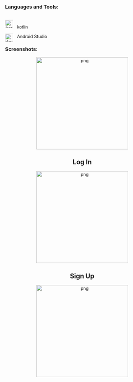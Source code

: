 
### Languages and Tools:
<br />
<img align="left" alt="kotlin" width="26px" src="https://user-images.githubusercontent.com/76121581/193798421-d9111dac-69ab-471a-a029-570f7a5a8395.png" style="padding-right:10px;" /><p>kotlin</p>




<img align="left" alt="AndroidStudio" width="26px" src="https://user-images.githubusercontent.com/76121581/193798419-37fe51df-743c-4fe3-82f8-9f3774ea2085.png" style="padding-right:10px;" /><p>Android Studio</p>

### Screenshots:

<p align="center">
<img align="center" src="https://user-images.githubusercontent.com/76121581/194280651-da374b8d-b629-4b14-b3ca-06cf9b6603ee.gif" alt="png" width="300"/>
</p>

<h2 align="center">Log In</h2>

<p align="center">
<img align="center" src="https://user-images.githubusercontent.com/76121581/194280795-82344d0d-fa04-4347-a00c-d1f9c6d0bc2f.jpg" alt="png" width="300"/>
</p>

<h2 align="center">Sign Up</h2>
<p align="center">
<img align="center" src="https://user-images.githubusercontent.com/76121581/194280789-432edf98-1ea4-4990-a8ff-5f1c43ffe842.jpg" alt="png" width="300"/>
</p>

